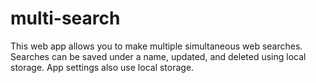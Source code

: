# multi-search
This web app allows you to make multiple simultaneous web searches. Searches can be saved under a name, updated, and deleted using local storage. App settings also use local storage. 
